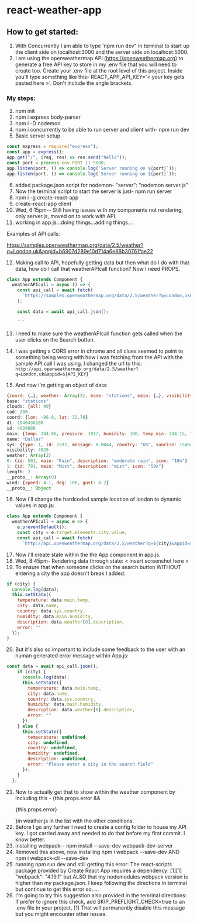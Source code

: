 # react-weather-app

## How to get started:

1. With Concurrently I am able to type 'npm run dev" in terminal to start up the client side on localhost:3000 and the server side on localhost:5000.
2. I am using the openweathermap API (https://openweathermap.org) to generate a free API key to store in my .env file that you will need to create too. Create your .env file at the root level of this project. Inside you'll type something like this- REACT_APP_API_KEY='< your key gets pasted here >'. Don't include the angle brackets.

### My steps:

1. npm init
2. npm i express body-parser
3. npm i -D nodemon
4. npm i concurrently to be able to run server and client with- npm run dev
5. Basic server setup

```js
const express = require("express");
const app = express();
app.get("/", (req, res) => res.send("hello"));
const port = process.env.PORT || 5000;
app.listen(port, () => console.log(`Server running on ${port}`));
app.listen(port, () => console.log(`Server running on ${port}`));
```

6. added package.json script for nodemon- "server": "nodemon server.js"
7. Now the terminal script to start the server is just- npm run server
8. npm i -g create-react-app
9. create-react-app client
10. Wed, 6:15pm-- Still having issues with my components not rendering, only server.js, moved on to work with API.
11. working in app.js...doing things...adding things....

Examples of API calls:

https://samples.openweathermap.org/data/2.5/weather?q=London,uk&appid=b6907d289e10d714a6e88b30761fae22

12. Making call to API, hopefully getting data but then what do I do with that data, how do I call that weatherAPIcall function? Now I need PROPS.

````js
class App extends Component {
  weatherAPIcall = async () => {
    const api_call = await fetch(
      `https://samples.openweathermap.org/data/2.5/weather?q=London,uk&appid=${API_KEY}`
    );

    const data = await api_call.json();

    ```
````

13. I need to make sure the weatherAPIcall function gets called when the user clicks on the Search button.
14. I was getting a CORS error in chrome and all clues seemed to point to something being wrong with how i was fetching from the API with the sample API call I was using. I changed the url to this:
    `http://api.openweathermap.org/data/2.5/weather?q=London,uk&appid=${API_KEY}`

15. And now i'm getting an object of data:

```js
{coord: {…}, weather: Array(2), base: "stations", main: {…}, visibility: 4828, …}
base: "stations"
clouds: {all: 90}
cod: 200
coord: {lon: -96.8, lat: 32.78}
dt: 1540436100
id: 4684888
main: {temp: 284.86, pressure: 1017, humidity: 100, temp_min: 284.15, temp_max: 285.15}
name: "Dallas"
sys: {type: 1, id: 2592, message: 0.0044, country: "US", sunrise: 1540471154, …}
visibility: 4828
weather: Array(2)
0: {id: 501, main: "Rain", description: "moderate rain", icon: "10n"}
1: {id: 701, main: "Mist", description: "mist", icon: "50n"}
length: 2
__proto__: Array(0)
wind: {speed: 4.1, deg: 100, gust: 8.2}
__proto__: Object
```

16. Now i'll change the hardcoded sample location of london to dynamic values in app.js:

```js
class App extends Component {
  weatherAPIcall = async e => {
    e.preventDefault();
    const city = e.target.elements.city.value;
    const api_call = await fetch(
      `http://api.openweathermap.org/data/2.5/weather?q=${city}&appid=${API_KEY}`
```

17. Now i'll create state within the the App component in app.js.
18. Wed, 8:45pm- Rendering data through state: < insert screenshot here >
19. To ensure that when someone clicks on the search button WITHOUT entering a city the app doesn't break I added:

```js
if (city) {
  console.log(data);
  this.setState({
    temperature: data.main.temp,
    city: data.name,
    country: data.sys.country,
    humidity: data.main.humidity,
    description: data.weather[0].description,
    error: ""
  });
}
```

20. But it's also so important to include some feedback to the user with an human generated error message within App.js:

```js
const data = await api_call.json();
    if (city) {
      console.log(data);
      this.setState({
        temperature: data.main.temp,
        city: data.name,
        country: data.sys.country,
        humidity: data.main.humidity,
        description: data.weather[0].description,
        error: ""
      });
    } else {
      this.setState({
        temperature: undefined,
        city: undefined,
        country: undefined,
        humidity: undefined,
        description: undefined,
        error: "Please enter a city in the search field"
      });
    }
  };
```

21. Now to actually get that to show within the weather component by including this - {this.props.error && <p> {this.props.error} </p>}in weather.js in the list with the other conditions.
22. Before I go any further I need to create a config folder to house my API key. I got carried away and needed to do that before my first commit. I know better.
23. installing webpack-- npm install --save-dev webpack-dev-server
24. Removed this above, now installing npm i webpack --save-dev AND npm i webpack-cli --save-dev
25. running npm run dev and still getting this error:
    The react-scripts package provided by Create React App requires a dependency:
    [1][1] "webpack": "4.19.1" but ALSO that my nodemodules webpack version is higher than my package.json. I keep following the directions in terminal but continue to get this error so.....
26. I'm going to try this suggestion also provided in the temrinal directions:
    If prefer to ignore this check, add SKIP_PREFLIGHT_CHECK=true to an .env file in your project.
    [1] That will permanently disable this message but you might encounter other issues.
